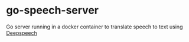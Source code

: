 # go-speech-server

Go server running in a docker container to translate speech to text using [Deepspeech](https://github.com/mozilla/DeepSpeech)
